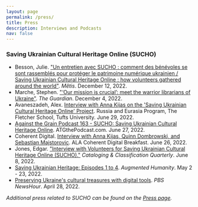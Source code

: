 ```yaml
---
layout: page
permalink: /press/
title: Press
description: Interviews and Podcasts
nav: false
---
```


### Saving Ukrainian Cultural Heritage Online (SUCHO)
- Besson, Julie. ["Un entretien avec SUCHO : comment des bénévoles se sont rassemblés pour protéger le patrimoine numérique ukrainien / Saving Ukrainian Cultural Heritage Online : how volunteers gathered around the world"](https://metis-lab.com/2022/12/12/un-entretien-avec-sucho-comment-des-benevoles-se-sont-rassembles-pour-proteger-le-patrimoine-numerique-ukrainien/). *Mêtis*. December 12, 2022.
- Marche, Stephen. ["‘Our mission is crucial’: meet the warrior librarians of Ukraine"](https://www.theguardian.com/books/2022/dec/04/our-mission-is-crucial-meet-the-warrior-librarians-of-ukraine). *The Guardian*. December 4, 2022.
- Avaneszadeh, Alex. [Interview with Anna Kijas on the 'Saving Ukrainian Cultural Heritage Online' Project](https://sites.tufts.edu/fletcherrussia/interview-with-anna-kijas-on-the-saving-ukrainian-cultural-heritage-online-project/). Russia and Eurasia Program, The Fletcher School, Tufts University. June 29, 2022.
- [Against the Grain Podcast 163 - SUCHO: Saving Ukrainian Cultural Heritage Online](http://atgthepodcast.libsyn.com/atgthepodcast-163-sucho-saving-ukrainian-cultural-heritage-online). ATGthePodcast.com. June 27, 2022.
- Coherent Digital. [Interview with Anna Kijas, Quinn Dombrowski, and Sebastian Majstorovic](https://youtu.be/7PG1C5_SSd8). ALA Coherent Digital  Breakfast. June 26, 2022.
- Jones, Edgar. ["Interview with Volunteers for Saving Ukrainian Cultural Heritage Online (SUCHO)."](https://doi.org/10.1080/01639374.2022.2077496) *Cataloging & Classification Quarterly*. June 8, 2022.
- [Saving Ukrainian Heritage: Episodes 1 to 4](https://www.npr.org/podcasts/811625591/augmented-humanity). *Augmented Humanity*. May 2 - 23, 2022.
- [Preserving Ukraine's cultural treasures with digital tools](https://www.pbs.org/newshour/show/preserving-ukraines-cultural-treasures-with-digital-tools). *PBS NewsHour*. April 28, 2022.

*Additional press related to SUCHO can be found on the [Press page](https://www.sucho.org/press).* 
